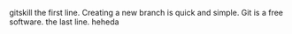 gitskill
the first line. 
Creating a new branch is quick and simple.
Git is a free software.
the last line.
heheda
